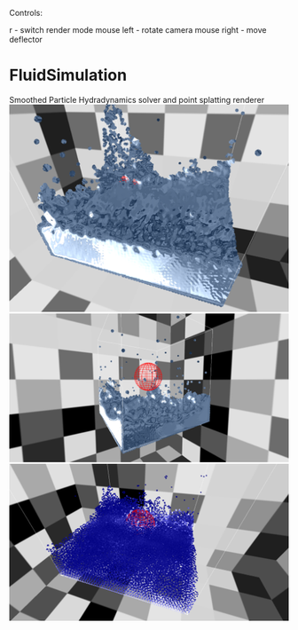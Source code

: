 Controls: 

r - switch render mode
mouse left - rotate camera
mouse right - move deflector

# FluidSimulation
Smoothed Particle Hydradynamics solver and point splatting renderer
![Alt text](https://github.com/Banteu/FluidSimulation/blob/master/scr1.png "Beauty render")
![Alt text](https://github.com/Banteu/FluidSimulation/blob/master/scr3.png "Beauty render")
![Alt text](https://github.com/Banteu/FluidSimulation/blob/master/scr2.png "Particle render")
